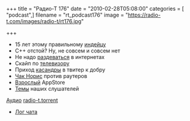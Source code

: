 +++
title = "Радио-Т 176"
date = "2010-02-28T05:08:00"
categories = [ "podcast",]
filename = "rt_podcast176"
image = "https://radio-t.com/images/radio-t/rt176.jpg"

+++

- 15 лет этому правильному [индейцу](http://www.opennet.ru/opennews/art.shtml?num=25540)
- C++ отстой? Ну, не совсем и совсем нет
- Не надо [раздеваться](http://internet.cnews.ru/news/line/index.shtml?2010/02/25/380591) в интернетах
- Скайп по [телевизору](http://cnews.ru/news/top/index.shtml?2010/02/26/380727)
- Приход [касандры](http://www.linux.org.ru/news/clusters/4588335) в твитер к добру
- [Чак Норис](http://www.linux.org.ru/news/security/4586997) против раутеров
- [Взрослый](http://soft.compulenta.ru/508999/) AppStore
- [Темы](http://radio-t.com/temi_dlja_vipuskov/temy-dlya-176/) наших слушателей

[Аудио](http://archive.rucast.net/radio-t/media/rt_podcast176.mp3)
[radio-t.torrent](http://www.radio-t.com/torrents/rt_podcast176.mp3.torrent)

* [Лог чата](http://chat.radio-t.com/logs/radio-t-176.html)
<audio src="http://archive.rucast.net/radio-t/media/rt_podcast176.mp3" preload="none"></audio>